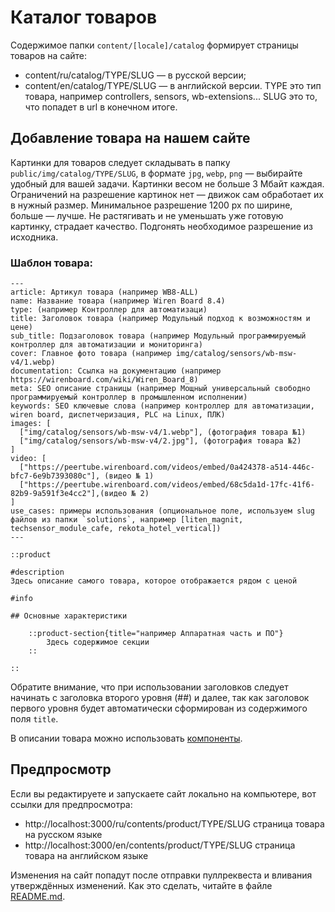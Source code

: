 # Каталог товаров

Содержимое папки `content/[locale]/catalog` формирует страницы товаров на сайте:
* content/ru/catalog/TYPE/SLUG — в русской версии;
* content/en/catalog/TYPE/SLUG — в английской версии.
TYPE это тип товара, например controllers, sensors, wb-extensions... SLUG это то, что попадет в url в конечном итоге.

## Добавление товара на нашем сайте
Картинки для товаров следует складывать в папку `public/img/catalog/TYPE/SLUG`, в формате `jpg`, `webp`, `png` — выбирайте удобный для вашей задачи. Картинки весом не больше 3 Мбайт каждая. Ограничений на разрешение картинок нет — движок сам обработает их в нужный размер. Минимальное разрешение 1200 px по ширине, больше — лучше. Не растягивать и не уменьшать уже готовую картинку, страдает качество. Подгонять необходимое разрешение из исходника.

### Шаблон товара:
```
---
article: Артикул товара (например WB8-ALL)
name: Название товара (например Wiren Board 8.4)
type: (например Контроллер для автоматизаци)
title: Заголовок товара (например Модульный подход к возможностям и цене)
sub_title: Подзаголовок товара (например Модульный программируемый контроллер для автоматизации и мониторинга)
cover: Главное фото товара (например img/catalog/sensors/wb-msw-v4/1.webp)
documentation: Ссылка на документацию (например https://wirenboard.com/wiki/Wiren_Board_8)
meta: SEO описание страницы (например Мощный универсальный свободно программируемый контроллер в промышленном исполнении)
keywords: SEO ключевые слова (например контроллер для автоматизации, wiren board, диспетчеризация, PLC на Linux, ПЛК)
images: [
  ["img/catalog/sensors/wb-msw-v4/1.webp"], (фотография товара №1)
  ["img/catalog/sensors/wb-msw-v4/2.jpg"], (фотография товара №2)
]
video: [
  ["https://peertube.wirenboard.com/videos/embed/0a424378-a514-446c-bfc7-6e9b7393080c"], (видео № 1)
  ["https://peertube.wirenboard.com/videos/embed/68c5da1d-17fc-41f6-82b9-9a591f3e4cc2"],(видео № 2)
]
use_cases: примеры использования (опциональное поле, используем slug файлов из папки `solutions`, например [liten_magnit, techsensor_module_cafe, rekota_hotel_vertical])
---

::product

#description
Здесь описание самого товара, которое отображается рядом с ценой

#info

## Основные характеристики

    ::product-section{title="например Аппаратная часть и ПО"}
        Здесь содержимое секции
    ::

::
```

Обратите внимание, что при использовании заголовков следует начинать с заголовка второго уровня (##) и далее,
так как заголовок первого уровня будет автоматически сформирован из содержимого поля `title`.

В описании товара можно использовать [компоненты](./components.md).

## Предпросмотр 
Если вы редактируете и запускаете сайт локально на компьютере, вот ссылки для предпросмотра:
* http://localhost:3000/ru/contents/product/TYPE/SLUG страница товара на русском языке
* http://localhost:3000/en/contents/product/TYPE/SLUG страница товара на английском языке

Изменения на сайт попадут после отправки пуллреквеста и вливания утверждённых изменений. Как это сделать, читайте в файле [README.md](/README.md).
